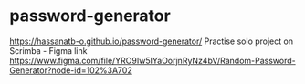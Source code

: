 # password-generator
https://hassanatb-o.github.io/password-generator/
Practise solo project on Scrimba - Figma link https://www.figma.com/file/YRO9Iw5IYaOorjnRyNz4bV/Random-Password-Generator?node-id=102%3A702
